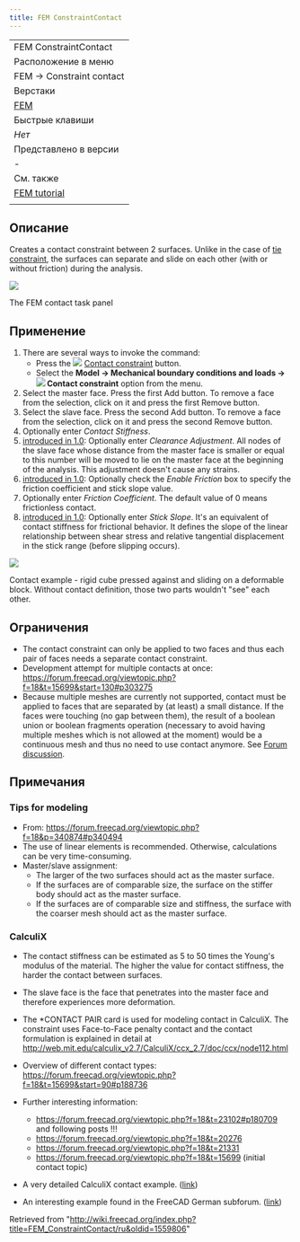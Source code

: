 ```yaml
---
title: FEM ConstraintContact
---
```

|  |
| --- |
| FEM ConstraintContact |
| Расположение в меню |
| FEM → Constraint contact |
| Верстаки |
| [FEM](/FEM_Workbench/ru "FEM Workbench/ru") |
| Быстрые клавиши |
| *Нет* |
| Представлено в версии |
| - |
| См. также |
| [FEM tutorial](/FEM_tutorial/ru "FEM tutorial/ru") |
|  |

## Описание

Creates a contact constraint between 2 surfaces. Unlike in the case of [tie constraint](/FEM_ConstraintTie "FEM ConstraintTie"), the surfaces can separate and slide on each other (with or without friction) during the analysis.

![](/images/FEM_Contact_dialog.PNG)

The FEM contact task panel

## Применение

1. There are several ways to invoke the command:
   * Press the ![](/images/FEM_ConstraintContact.svg) [Contact constraint](/FEM_ConstraintContact "FEM ConstraintContact") button.
   * Select the **Model → Mechanical boundary conditions and loads → ![](/images/FEM_ConstraintContact.svg) Contact constraint** option from the menu.
2. Select the master face. Press the first Add button. To remove a face from the selection, click on it and press the first Remove button.
3. Select the slave face. Press the second Add button. To remove a face from the selection, click on it and press the second Remove button.
4. Optionally enter *Contact Stiffness*.
5. [introduced in 1.0](/Release_notes_1.0 "Release notes 1.0"): Optionally enter *Clearance Adjustment*. All nodes of the slave face whose distance from the master face is smaller or equal to this number will be moved to lie on the master face at the beginning of the analysis. This adjustment doesn't cause any strains.
6. [introduced in 1.0](/Release_notes_1.0 "Release notes 1.0"): Optionally check the *Enable Friction* box to specify the friction coefficient and stick slope value.
7. Optionally enter *Friction Coefficient*. The default value of 0 means frictionless contact.
8. [introduced in 1.0](/Release_notes_1.0 "Release notes 1.0"): Optionally enter *Stick Slope*. It's an equivalent of contact stiffness for frictional behavior. It defines the slope of the linear relationship between shear stress and relative tangential displacement in the stick range (before slipping occurs).

![](/images/FEM_contact_animation.gif)

Contact example - rigid cube pressed against and sliding on a deformable block. Without contact definition, those two parts wouldn't "see" each other.

## Ограничения

* The contact constraint can only be applied to two faces and thus each pair of faces needs a separate contact constraint.
* Development attempt for multiple contacts at once: <https://forum.freecad.org/viewtopic.php?f=18&t=15699&start=130#p303275>
* Because multiple meshes are currently not supported, contact must be applied to faces that are separated by (at least) a small distance. If the faces were touching (no gap between them), the result of a boolean union or boolean fragments operation (necessary to avoid having multiple meshes which is not allowed at the moment) would be a continuous mesh and thus no need to use contact anymore. See [Forum discussion](https://forum.freecad.org/viewtopic.php?f=18&t=62307).

## Примечания

### Tips for modeling

* From: <https://forum.freecad.org/viewtopic.php?f=18&p=340874#p340494>
* The use of linear elements is recommended. Otherwise, calculations can be very time-consuming.
* Master/slave assignment:
  + The larger of the two surfaces should act as the master surface.
  + If the surfaces are of comparable size, the surface on the stiffer body should act as the master surface.
  + If the surfaces are of comparable size and stiffness, the surface with the coarser mesh should act as the master surface.

### CalculiX

* The contact stiffness can be estimated as 5 to 50 times the Young's modulus of the material. The higher the value for contact stiffness, the harder the contact between surfaces.
* The slave face is the face that penetrates into the master face and therefore experiences more deformation.
* The \*CONTACT PAIR card is used for modeling contact in CalculiX. The constraint uses Face-to-Face penalty contact and the contact formulation is explained in detail at <http://web.mit.edu/calculix_v2.7/CalculiX/ccx_2.7/doc/ccx/node112.html>
* Overview of different contact types: <https://forum.freecad.org/viewtopic.php?f=18&t=15699&start=90#p188736>
* Further interesting information:
  + <https://forum.freecad.org/viewtopic.php?f=18&t=23102#p180709> and following posts !!!
  + <https://forum.freecad.org/viewtopic.php?f=18&t=20276>
  + <https://forum.freecad.org/viewtopic.php?f=18&t=21331>
  + <https://forum.freecad.org/viewtopic.php?f=18&t=15699> (initial contact topic)

* A very detailed CalculiX contact example. ([link](http://dip28p.web.fc2.com/calculix/netgen2calculix/index.html))

* An interesting example found in the FreeCAD German subforum. ([link](https://forum.freecad.org/viewtopic.php?f=13&t=39663&start=10#p337254))

Retrieved from "<http://wiki.freecad.org/index.php?title=FEM_ConstraintContact/ru&oldid=1559806>"